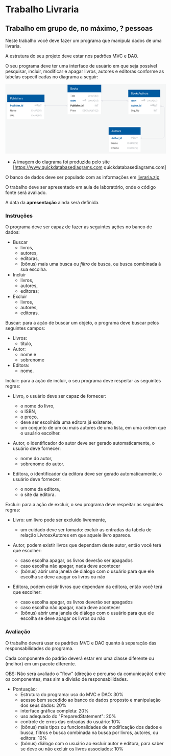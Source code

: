 # Trabalho Livraria

## Trabalho em grupo de, no máximo, ? pessoas

Neste trabalho você deve fazer um programa que manipula dados de uma livraria.

A estrutura do seu projeto deve estar nos padrões MVC e DAO.

O seu programa deve ter uma interface de usuário em que seja possível pesquisar, incluir, modificar e apagar livros, autores e editoras conforme as tabelas especificadas no diagrama a seguir:

![Diagrama Livraria](https://github.com/viniciusdenovaes/viniciusdenovaes.github.io/blob/master/aulas/unip/20232/alpoo_files/trabalhos/01/images/BD-Livraria-diagrama.png)

- A imagem do diagrama foi produzida pelo site [https://www.quickdatabasediagrams.com quickdatabasediagrams.com]

O banco de dados deve ser populado com as informações em [livraria.zip](bd/livraria.zip)

O trabalho deve ser apresentado em aula de laboratório, onde o código fonte será avaliado.

A data da **apresentação** ainda será definida.

### Instruções

O programa deve ser capaz de fazer as seguintes ações no banco de dados:
 - Buscar
    - livros,
    - autores,
    - editoras,
    - (bônus) mais uma busca ou *filtro* de busca, ou busca combinada à sua escolha.
 - Incluir
    - livros,
    - autores,
    - editoras;
 - Excluir
    - livros,
    - autores,
    - editoras.

Buscar: para a ação de buscar um objeto, o programa deve buscar pelos seguintes campos:
 - Livros:
    - título,
 - Autor:
    - nome e
    - sobrenome
 - Editora:
    - nome.

Incluir: para a ação de incluir, o seu programa deve respeitar as seguintes regras:
 - Livro, o usuário deve ser capaz de fornecer:
    - o nome do livro,
    - o ISBN,
    - o preço,
    - deve ser escolhida uma editora já existente,
    - um conjunto de um ou mais autores de uma lista, em uma ordem que o usuário escolher.

 - Autor, o identificador do autor deve ser gerado automaticamente, o usuário deve fornecer:
    - nome do autor,
    - sobrenome do autor.

 - Editora, o identificador da editora deve ser gerado automaticamente, o usuário deve fornecer:
    - o nome da editora,
    - o site da editora.

Excluir: para a ação de excluir, o seu programa deve respeitar as seguintes regras:
 - Livro: um livro pode ser excluído livremente,
    - um cuidado deve ser tomado: excluir as entradas da tabela de relação LivrosxAutores em que aquele livro aparece.

 - Autor, podem existir livros que dependam deste autor, então você terá que escolher:
    - caso escolha apagar, os livros deverão ser apagados
    - caso escolha não apagar, nada deve acontecer
    - (bônus) abrir uma janela de diálogo com o usuário para que ele escolha se deve apagar os livros ou não

 - Editora, podem existir livros que dependam da editora, então você terá que escolher:
    - caso escolha apagar, os livros deverão ser apagados
    - caso escolha não apagar, nada deve acontecer
    - (bônus) abrir uma janela de diálogo com o usuário para que ele escolha se deve apagar os livros ou não


### Avaliação

O trabalho deverá usar os padrões MVC e DAO quanto à separação das responsabilidades do programa.

Cada componente do padrão deverá estar em uma classe diferente ou (melhor) em um pacote diferente.

OBS: Não será avaliado o "flow" (direção e percurso da comunicação) entre os componentes, mas sim a divisão de responsabilidades.

 - Pontuação:
    - Estrutura do programa: uso do MVC e DAO: 30%
    - acesso bem sucedido ao banco de dados proposto e manipulação dos seus dados: 20%
    - interface gráfica completa: 20%
    - uso adequado do "PreparedStatement": 20%
    - controle de erros das entradas do usuário: 10%
    - (bônus) mais tipos ou funcionalidades de modificação dos dados e busca, filtros e busca combinada na busca por livros, autores, ou editora: 10%
    - (bônus) diálogo com o usuário ao excluir autor e editora, para saber se deve ou não excluir os livros associados: 10%
